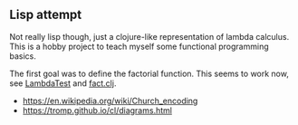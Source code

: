 ## Lisp attempt

Not really lisp though, just a clojure-like representation of lambda calculus. This is a hobby project to teach myself some functional programming basics.

The first goal was to define the factorial function. This seems to work now, see [LambdaTest](https://github.com/h908714124/lisp-attempt/blob/master/src/test/java/com/mypack/eval/LambdaTest.java) and [fact.clj](https://github.com/h908714124/lisp-attempt/blob/master/src/lisp/fact.clj).


* https://en.wikipedia.org/wiki/Church_encoding
* https://tromp.github.io/cl/diagrams.html


